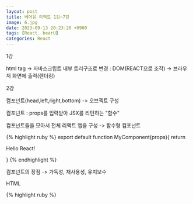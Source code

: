 ```yaml
---
layout: post
title: 베어유 리액트 1강~7강
image: 6.jpg
date: 2023-09-13 20:23:20 +0900
tags: [React. bearU]
categories: React
---
```

1강

html tag -> 자바스크립트 내부 트리구조로 변경 : DOM(REACT으로 조작) -> 브라우저 화면에 출력(렌더링)

2강

컴포넌트(head,left,right,bottom) -> 오브젝트 구성

컴포넌트 : props를 입력받아 JSX를 리턴하는 "함수"

컴포넌트들을 모아서 전체 리액트 앱을 구성 -> 함수형 컴포넌트

{% highlight ruby %}
export default function MyComponent(props){
return <p>Hello React!</p>
}
{% endhighlight %}

컴포넌트의 장점 -> 가독성, 재사용성, 유지보수

HTML

{% highlight ruby %}
<html>
<head>
<title>My first web page</titl>
</head>
<body>
<h1>
Hello World!
</h1>
<p>
How are you?
</p>
</body>
</html>
{% endhighlight %}

컴포넌트

{% highlight ruby %}
<Header/>
<body>
<ArticleTitle/>
<ArticleBody/>
</body>
{% endhighlight %}

==> 컴포넌트는 함수기 때문에 다른 리액트 모듈에서 다시 호출해서 사용할 수 있다(재사용 가능)

==> 수정사항이 다른 리액트 모듈에서 일괄적으로 변경

​

3강

JSX란?

HTML 태그처럼 생겼지만 자바스크립트(자바스크립트의 확장 문법)

컴포넌트를 편리하게 사용할 수 있도록 하는 리액트만의 문법

실제로는 리액트는 Babel을 이용해 JSX를 JS로 컴파일

{% highlight ruby %}
const element = <h1 className="article_title">Hello.world!</h1>
{% endhighlight %}

표현식

{% highlight ruby %}
const name = 'Josh Perez';
const element1 = <h1>Hello,{name}</h1>;
const element2 = (
<h1>
Hello,{formatName(name)}!
</h1>
);
{% endhighlight %}

중괄호 안에 JS라면 뭐든지 넣을 수 있다(변수, 함수, JSX 등등...)

{% highlight ruby %}
const element = (
<div>
<h1>Hello!</h1>
<h2>Good to see you here.</h2>
<body/>{/*body></body>*/}
</div>
);
{% endhighlight %}

1. JSX에서는 두 개 이상의 태그(h1,h2)를 하나의 태그(div)로 묶어줘야함

2. html과 마찬가지로 div 아래에 태그를 넣어 level을 지정

3. JSX에서는 여는 태그가 있으면 닫는 태그가 있어야 한다. 다만 위의 body같은 경우는 여는 태그와 닫는 태그가 동일 -> self closing tag -> 중간에 텍스트가 없을 경우 사용

{% highlight ruby %}
import React from 'react';
import Hello from './Hello';

function App(){
return (
<>
<Hello/>
<div>Goodbye</div>
</>
);
}

export default App;
{% endhighlight %}

태그 안에 아무런 이름이 적혀있지 않은 react fragment는 쓸모없이 태그가 낭비되는 것을 막는다.(<div> -> <>) -> 태그를 묶어주는 기능

{% highlight ruby %}
import React from 'react';
import Hello from './Hello';

function App(){
return (
<>
<Hello/>
<div className="good-bye">Goodbye</div>
</>
);
}

export default App;
{% endhighlight %}

어트리뷰트를 사용할 때 자바스크립트처럼 CamelCase를 사용한다. 만약 JSX 내부에 CSS를 넣는다면 전부 CamelCase로 바꿔줘야함.

{% highlight ruby %}
import React from 'react';
import Hello from './Hello';
import './App.css';

function App(){
//comment in javascript
return(
<>
{/*comment in jsx*/}
/*This is normal text*/
<Hello/>
<div className="good-bye">Goodbye</div>
</>
);
}

export default App;
{% endhighlight %}

자바스크립트는 //로 주석, JSX는 {/*내용*/}로 주석, 중괄호 없으면 텍스트로 인식되니 주의!!

​

4강

Prettier : JS와 React의 Formatting을 맞춰줌 

-> Window 단축키 : alt + shift + F

ESLint : JS의 문법을 확인해줌

​

5강

JS -> browser의 DOM을 조작하기 위해 만들어짐 -> node.js 등장 후 일반 프로그램의 조작 가능(runtime, 자바의 JVM이나 파이썬 interpreter과 같은 기능)

node.js > JS > react.js

터미널

node --version

npm --version : 노트 패키지 매니저 -> 설치, 제거, 업데이트 도구

npx --version : 실행만 담당 -> create react app이라는 패키지를 실행할 때 사용 -> 실행결과가 저장되지 않기 때문에 용량을 아낄 수 있고 항시 최신버전으로 이용 가능

create react app : 

1. dev서버가 함께 포함 -> 코드를 수정을 하면 자동으로 코드 수정사항을 컴파일 해서 브라우저에서 변경사항을 실시간으로 보여줌

2. 웹핵 : 여러가지 흩어진 소스코드를 하나로 묶어줌 -> 용량을 줄여준다.

3. 바벨 : JSX는 자바스크립트의 확장문법! -> JSX를 JS로 컴파일해줌

​

6강 Create React APP(CRA)으로 앱 만들어보기

node_modules : mpn으로 설치한 것들이 모두 들어감

public : 서버를 배포하게 되면 기본적으로 접근 가능한 것들 -> index.html : 항상 인터넷 서버의 root에서 접근이 가능한 html 파일 어떤 서버를 화면에 표시하고자 할 때 가장 먼저 보이게 됨

src : react app을 구성

gitignore : 프로젝트를 만들기 위해서 어떤 git 파일을 추적하고 추적하지 않을지 정해놓은 파일

package.json : 프로젝터의 메타 데이터를 담음

yarn.lock : npm과 같은 것 지금은 필요 없음

ctrl + shift + ~ : 터미널 시작 -> npm start 입력(개발서버 시작) -> localhost 3000으로 port에서 실행

index.html -> body 아래 <div id="root">가 있음 -> root를 react가 찾아서 root 밑에 DOM을 쌓게 됨

index.js -> document.getElementByld에서 root를 찾고 있음

{% highlight ruby %}
const root = ReactDOM.createRoot(document.getElementById('root'));
root.render(
  <React.StrictMode>
    <App />
  </React.StrictMode>
);

{% endhighlight %}

ReactDOM.render라는 함수가 JSX 컴포넌트르 root 요소 밑에 rendering 하겠다는 뜻... -> 그렇기 때문에 index.html 밑에 아무것도 없어도 App이라는 컴포넌트가 rendering이 될 수 있음

App.js에서 <p/> 안을 수정하면 코드를 정할 때마다 개발서버에서 코드 변경 사항을 감지 ->  변경된 코드로 다시 한 번 compile 해서 자바스크립트 코드로 변경 -> JS코드가 브라우저 화면에 나타남

​

7강 : 함수형 컴포넌트와 클래스 컴포넌트의 차이점

{% highlight ruby %}
class App extends React.Component{
render(){
return <h1>Hello, React!</h1>
}
}

{% endhighlight %}

React.Component라는 React의 class를 extend 키워드로 상속받는 App이라는 class를 만듦 -> React.Component라는 컴포넌트를 상속받는 클래스형 컴포넌트를 만들 때에는 반드시 랜더 함수가 정의 되어야함 -> 랜더 함수는 반드시 jsx를 return하는 부분을 포함해야함

{% highlight ruby %}
function App(){
return <h1>Hello, React!</h1>
}
{% endhighlight %}

함수형 컴포넌트 : function 키워드와 App이라는 함수명, 함수 내부에서 jsx를 return하는 부분으로만 구성됨 -> React 버전에서는 클래스형 컴포넌트는 더 이상 사용하지 않고 함수형 컴포넌트를 사용하도록 권장 -> 왜냐하면 클래스의 사용법이 어렵고 복잡할 뿐 아니라 코드가 복잡해져서 -> 원래 클래스형 컴포넌트에서만 State라는 걸 사용할 수 있어서 기존에는 함수형 컴포넌트를 쓸 수 있었지만 실질적으로 쓰기가 굉장히 어려움 -> 하지만 최근에는 State가 React Hook으로 함수형 컴포넌트와 React hook의 조합으로 구성하는 것을 훨씬 더 많이 사용하고 있음